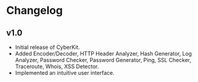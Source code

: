 # Changelog

## v1.0

- Initial release of CyberKit.
- Added Encoder/Decoder, HTTP Header Analyzer, Hash Generator, Log Analyzer, Password Checker, Password Generator, Ping, SSL Checker, Traceroute, Whois, XSS Detector.
- Implemented an intuitive user interface.